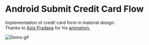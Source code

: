 # Android Submit Credit Card Flow
Implementation of credit card form in material design.  
Thanks to [Azis Pradana](https://material.uplabs.com/azippy "Azis's profile on Uplabs") for his [animation.](https://material.uplabs.com/posts/submit-credit-card-flow-gif-animation "Page of animation on UpLabs")

![Demo gif](https://cloud.githubusercontent.com/assets/1766863/22521376/afb55130-e8d9-11e6-92e2-e6bcbf2ba6aa.gif)